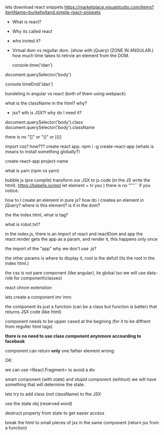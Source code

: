 lets download react snippets
https://marketplace.visualstudio.com/items?itemName=burkeholland.simple-react-snippets

- What is react?
- Why its called react
- who invted it?
- Virtual dom vs regullar dom. (show with jQuery) (ZONE IN ANGULAR.)
  how much time takes to retrvie an element from the DOM.

  console.time('idan')

document.querySelector('body')

console.timeEnd('idan')

bundeling in angular vs react (both of them using webpack)

what is the className in the html? why?

- jsx? wth is JSX?! why do I need it?

document.querySelector('body').class
document.querySelector('body').className

there is no "[]" or "()" or [()]

import css? how???
create react app.
npm i -g create-react-app
(whats is means to install something globally?)

create-react-app project-name

what is yarn (npm vs yarn)

bubble js (pre compile) transform our JSX to js code (in the JS write the html).
https://babeljs.io/repl
let element = <span className="this-is-class">hi you</span> ) there is no ""\''\`` if you notice.

how to I create an element in pure js?
how do i createa an element in jQuery?
where is this element? is it in the dom?

the the index.html, what is <noscript> tag?

what is robot.txt?

in the index.js, there is an import of react and reactDom and app
the react.render gets the app as a param, and render it, this happens only once

the import of the "app" why we don't use .js?

the other params is where to display it, root is the defult (its the root in the index html.)

the css is not pare component (like angular), its global (so we will use data-role for component\classes)

react chrom extenstion

lets create a component
imr
imrc

the component its just a function (can be a class but function is batter) that returns JSX code (like html)

component needs to be upper cased at the begining (for it to be diffrent from reguller html tags)

**there is no need to use class component anynmore accourding to facebook**

component can return **only** one father element
wrong:

<div>
</div>
<div>
</div>

OK:

<div>
  <div></div>
  <div></div>
</div>

we can use <React.Fragment> to avoid a div

smart component (with state) and stupid component (wihtout)
we will have something that will determine the state.

lets try to add class (not className) to the JSX

use the state obj (reserved word)

destruct property from state to get easier access

break the html to small pieces of jsx in the same component (return jsx from a function)

